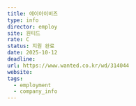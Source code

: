 ```yaml
---
title: 에이아이비즈
type: info
director: employ
site: 원티드
rate: C
status: 지원 완료
date: 2025-10-12
deadline:
url: https://www.wanted.co.kr/wd/314044
website:
tags:
  - employment
  - company_info
---
```







